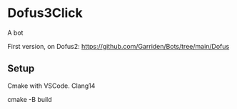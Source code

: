 # Dofus3Click

A bot

First version, on Dofus2: https://github.com/Garriden/Bots/tree/main/Dofus


## Setup

Cmake with VSCode. Clang14

cmake -B build